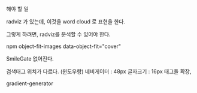 해야 할 일

radviz 가 있는데, 이것을 word cloud 로 표현을 한다.

그렇게 하려면, radviz를 분석할 수 있어야 한다.



npm object-fit-images
data-object-fit="cover"


SmileGate 없어진다.


검색태그 위치가 다르다. (윈도우랑)
네비게이터 : 48px   글자크기  : 16px
태그들 확장,

gradient-generator

